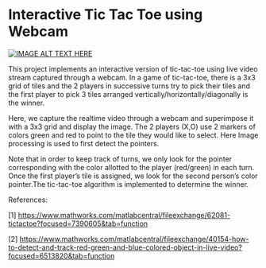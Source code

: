 # Interactive Tic Tac Toe using Webcam

[![IMAGE ALT TEXT HERE](https://img.youtube.com/vi/kd77onAzMz0/0.jpg)](https://www.youtube.com/watch?v=kd77onAzMz0)


This project implements an interactive version of tic-tac-toe using live video stream captured through a webcam. In a game of tic-tac-toe, there is a 3x3 grid of tiles and the 2 players in successive turns try to pick their tiles and the first player to pick 3 tiles arranged vertically/horizontally/diagonally is the winner. 

Here, we capture the realtime video through a webcam and superimpose it with a 3x3 grid and display the image. The 2 players (X,O) use 2 markers of colors green and red to point to the tile they would like to select. Here Image processing is used to first detect the pointers. 

Note that in order to keep track of turns, we only look for the pointer corresponding with the color allotted to the player (red/green) in each turn. Once the first player’s tile is assigned, we look for the second person’s color pointer.The tic-tac-toe algorithm is implemented to determine the winner.

References:

[1] https://www.mathworks.com/matlabcentral/fileexchange/62081-tictactoe?focused=7390605&tab=function

[2] https://www.mathworks.com/matlabcentral/fileexchange/40154-how-to-detect-and-track-red-green-and-blue-colored-object-in-live-video?focused=6513820&tab=function

